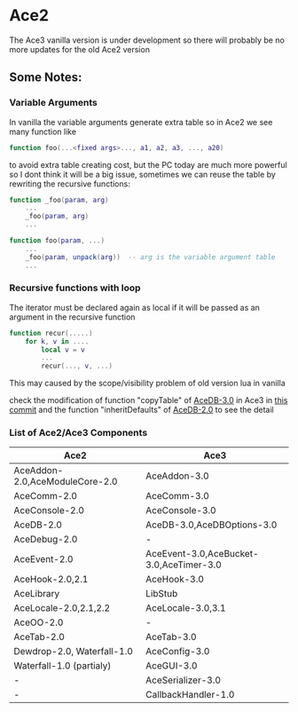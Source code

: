 # Ace2

The Ace3 vanilla version is under development so there will probably be no more updates for the old Ace2 version

## Some Notes:

### Variable Arguments
In vanilla the variable arguments generate extra table so in Ace2 we see many function like

```lua
function foo(...<fixed args>..., a1, a2, a3, ..., a20)
```

to avoid extra table creating cost, but the PC today are much more powerful so I dont think it will be a big issue, sometimes we can reuse the table by rewriting the recursive functions:

```lua
function _foo(param, arg)
    ...
    _foo(param, arg)
    ...

function foo(param, ...)
    ...
    _foo(param, unpack(arg))  -- arg is the variable argument table
    ...
```

### Recursive functions with loop

The iterator must be declared again as local if it will be passed as an argument in the recursive function

```lua
function recur(.....)
    for k, v in ....
        local v = v
        ...
        recur(..., v, ...)
```

This may caused by the scope/visibility problem of old version lua in vanilla

check the modification of function "copyTable" of [AceDB-3.0](https://github.com/zerosnake0/Ace3v/blob/master/AceDB-3.0/AceDB-3.0.lua) in Ace3 in [this commit](https://github.com/zerosnake0/Ace3v/commit/b1a6764affe0812ee5eda660a0cf741a3676d2cd#diff-ed392234c902ccbb69fea450f74c4ab9) and the function "inheritDefaults" of [AceDB-2.0](https://github.com/zerosnake0/Ace2/blob/master/AceDB-2.0/AceDB-2.0.lua) to see the detail

### List of Ace2/Ace3 Components

Ace2|Ace3
---|---
AceAddon-2.0,AceModuleCore-2.0|AceAddon-3.0
AceComm-2.0|AceComm-3.0
AceConsole-2.0|AceConsole-3.0
AceDB-2.0|AceDB-3.0,AceDBOptions-3.0
AceDebug-2.0|-
AceEvent-2.0|AceEvent-3.0,AceBucket-3.0,AceTimer-3.0
AceHook-2.0,2.1|AceHook-3.0
AceLibrary|LibStub
AceLocale-2.0,2.1,2.2|AceLocale-3.0,3.1
AceOO-2.0|-
AceTab-2.0|AceTab-3.0
Dewdrop-2.0, Waterfall-1.0|AceConfig-3.0
Waterfall-1.0 (partialy)|AceGUI-3.0
-|AceSerializer-3.0
-|CallbackHandler-1.0
